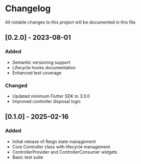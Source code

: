 # Changelog

All notable changes to this project will be documented in this file.

## [0.2.0] - 2023-08-01

### Added

- Semantic versioning support
- Lifecycle hooks documentation
- Enhanced test coverage

### Changed

- Updated minimum Flutter SDK to 3.0.0
- Improved controller disposal logic

## [0.1.0] - 2025-02-16

### Added

- Initial release of Reign state management
- Core Controller class with lifecycle management
- ControllerProvider and ControllerConsumer widgets
- Basic test suite
